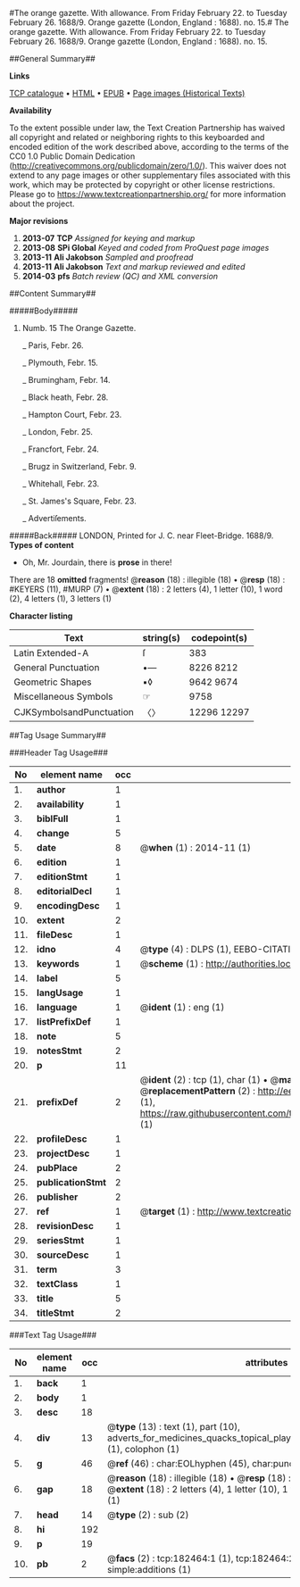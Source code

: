 #The orange gazette. With allowance. From Friday February 22. to Tuesday February 26. 1688/9. Orange gazette (London, England : 1688). no. 15.#
The orange gazette. With allowance. From Friday February 22. to Tuesday February 26. 1688/9.
Orange gazette (London, England : 1688). no. 15.

##General Summary##

**Links**

[TCP catalogue](http://www.ota.ox.ac.uk/tcp/)  • 
[HTML](http://tei.it.ox.ac.uk/tcp/Texts-HTML/free/B06/B06844.html)  • 
[EPUB](http://tei.it.ox.ac.uk/tcp/Texts-EPUB/free/B06/B06844.epub) • 
[Page images (Historical Texts)](https://historicaltexts.jisc.ac.uk/eebo-60827773e)

**Availability**

To the extent possible under law, the Text Creation Partnership has waived all copyright and related or neighboring rights to this keyboarded and encoded edition of the work described above, according to the terms of the CC0 1.0 Public Domain Dedication (http://creativecommons.org/publicdomain/zero/1.0/). This waiver does not extend to any page images or other supplementary files associated with this work, which may be protected by copyright or other license restrictions. Please go to https://www.textcreationpartnership.org/ for more information about the project.

**Major revisions**

1. __2013-07__ __TCP__ *Assigned for keying and markup*
1. __2013-08__ __SPi Global__ *Keyed and coded from ProQuest page images*
1. __2013-11__ __Ali Jakobson__ *Sampled and proofread*
1. __2013-11__ __Ali Jakobson__ *Text and markup reviewed and edited*
1. __2014-03__ __pfs__ *Batch review (QC) and XML conversion*

##Content Summary##

#####Body#####

1. Numb. 15 The Orange Gazette.

    _ Paris, Febr. 26.

    _ Plymouth, Febr. 15.

    _ Brumingham, Febr. 14.

    _ Black heath, Febr. 28.

    _ Hampton Court, Febr. 23.

    _ London, Febr. 25.

    _ Francfort, Febr. 24.

    _ Brugz in Switzerland, Febr. 9.

    _ Whitehall, Febr. 23.

    _ St. James's Square, Febr. 23.

    _ Advertiſements.

#####Back#####
LONDON, Printed for J. C. near Fleet-Bridge. 1688/9.
**Types of content**

  * Oh, Mr. Jourdain, there is **prose** in there!

There are 18 **omitted** fragments! 
 @__reason__ (18) : illegible (18)  •  @__resp__ (18) : #KEYERS (11), #MURP (7)  •  @__extent__ (18) : 2 letters (4), 1 letter (10), 1 word (2), 4 letters (1), 3 letters (1)

**Character listing**


|Text|string(s)|codepoint(s)|
|---|---|---|
|Latin Extended-A|ſ|383|
|General Punctuation|•—|8226 8212|
|Geometric Shapes|▪◊|9642 9674|
|Miscellaneous Symbols|☞|9758|
|CJKSymbolsandPunctuation|〈〉|12296 12297|

##Tag Usage Summary##

###Header Tag Usage###

|No|element name|occ|attributes|
|---|---|---|---|
|1.|__author__|1||
|2.|__availability__|1||
|3.|__biblFull__|1||
|4.|__change__|5||
|5.|__date__|8| @__when__ (1) : 2014-11 (1)|
|6.|__edition__|1||
|7.|__editionStmt__|1||
|8.|__editorialDecl__|1||
|9.|__encodingDesc__|1||
|10.|__extent__|2||
|11.|__fileDesc__|1||
|12.|__idno__|4| @__type__ (4) : DLPS (1), EEBO-CITATION (1), OCLC (1), VID (1)|
|13.|__keywords__|1| @__scheme__ (1) : http://authorities.loc.gov/ (1)|
|14.|__label__|5||
|15.|__langUsage__|1||
|16.|__language__|1| @__ident__ (1) : eng (1)|
|17.|__listPrefixDef__|1||
|18.|__note__|5||
|19.|__notesStmt__|2||
|20.|__p__|11||
|21.|__prefixDef__|2| @__ident__ (2) : tcp (1), char (1)  •  @__matchPattern__ (2) : ([0-9\-]+):([0-9IVX]+) (1), (.+) (1)  •  @__replacementPattern__ (2) : http://eebo.chadwyck.com/downloadtiff?vid=$1&page=$2 (1), https://raw.githubusercontent.com/textcreationpartnership/Texts/master/tcpchars.xml#$1 (1)|
|22.|__profileDesc__|1||
|23.|__projectDesc__|1||
|24.|__pubPlace__|2||
|25.|__publicationStmt__|2||
|26.|__publisher__|2||
|27.|__ref__|1| @__target__ (1) : http://www.textcreationpartnership.org/docs/. (1)|
|28.|__revisionDesc__|1||
|29.|__seriesStmt__|1||
|30.|__sourceDesc__|1||
|31.|__term__|3||
|32.|__textClass__|1||
|33.|__title__|5||
|34.|__titleStmt__|2||


###Text Tag Usage###

|No|element name|occ|attributes|
|---|---|---|---|
|1.|__back__|1||
|2.|__body__|1||
|3.|__desc__|18||
|4.|__div__|13| @__type__ (13) : text (1), part (10), adverts_for_medicines_quacks_topical_playing_cards_and_Puritan_treatises (1), colophon (1)|
|5.|__g__|46| @__ref__ (46) : char:EOLhyphen (45), char:punc (1)|
|6.|__gap__|18| @__reason__ (18) : illegible (18)  •  @__resp__ (18) : #KEYERS (11), #MURP (7)  •  @__extent__ (18) : 2 letters (4), 1 letter (10), 1 word (2), 4 letters (1), 3 letters (1)|
|7.|__head__|14| @__type__ (2) : sub (2)|
|8.|__hi__|192||
|9.|__p__|19||
|10.|__pb__|2| @__facs__ (2) : tcp:182464:1 (1), tcp:182464:2 (1)  •  @__rendition__ (1) : simple:additions (1)|
